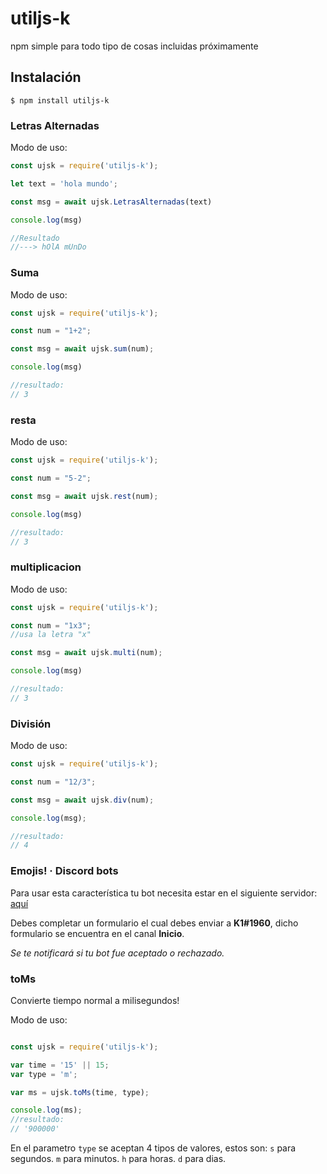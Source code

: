 # utiljs-k

npm simple para todo tipo de cosas incluidas próximamente

## Instalación

```
$ npm install utiljs-k
```

### Letras Alternadas

Modo de uso:

```js
const ujsk = require('utiljs-k');

let text = 'hola mundo';

const msg = await ujsk.LetrasAlternadas(text)

console.log(msg)

//Resultado
//---> hOlA mUnDo
```

### Suma

Modo de uso:

```js
const ujsk = require('utiljs-k');

const num = "1+2";

const msg = await ujsk.sum(num);

console.log(msg)

//resultado:
// 3
```

### resta

Modo de uso:

```js
const ujsk = require('utiljs-k');

const num = "5-2";

const msg = await ujsk.rest(num);

console.log(msg)

//resultado:
// 3
```

### multiplicacion

Modo de uso:

```js
const ujsk = require('utiljs-k');

const num = "1x3";
//usa la letra "x"

const msg = await ujsk.multi(num);

console.log(msg)

//resultado:
// 3
```

### División

Modo de uso:
```js
const ujsk = require('utiljs-k');

const num = "12/3";

const msg = await ujsk.div(num);

console.log(msg);

//resultado:
// 4
```

### Emojis! · Discord bots
Para usar esta característica tu bot necesita estar en el siguiente servidor: [aquí](https://discord.gg/pd4FcMrqXq)

Debes completar un formulario el cual debes enviar a **K1#1960**, dicho formulario se encuentra en el canal **Inicio**.

*Se te notificará si tu bot fue aceptado o rechazado.*

### toMs
Convierte tiempo normal a milisegundos!

Modo de uso:
```js

const ujsk = require('utiljs-k');

var time = '15' || 15;
var type = 'm';

var ms = ujsk.toMs(time, type);

console.log(ms);
//resultado:
// '900000'
```

En el parametro `type` se aceptan 4 tipos de valores, estos son:
`s` para segundos.
`m` para minutos.
`h` para horas.
`d` para dias.
